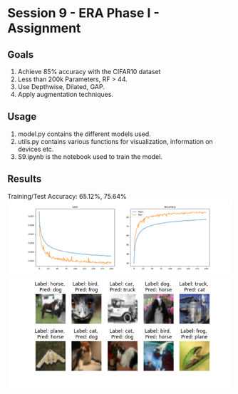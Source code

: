 # Session 9 - ERA Phase I - Assignment 

## Goals 
1. Achieve 85% accuracy with the CIFAR10 dataset
3. Less than 200k Parameters, RF > 44.
4. Use Depthwise, Dilated, GAP.  
5. Apply augmentation techniques. 


## Usage 
1. model.py contains the different models used. 
2. utils.py contains various functions for visualization, information on devices etc. 
3. S9.ipynb is the notebook used to train the model. 

## Results 

Training/Test Accuracy: 65.12%, 75.64%
![Loss](./results/Loss.png)
![misclassified](./results/misclassified.png)
